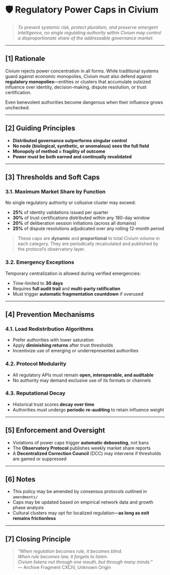 <!-- Filename: Civium_Regulations_RegulatoryPowerCaps_c1_20250731.md -->
<!-- Location: regulations/ -->
<!-- Civium Policy Document -->
<!-- Version: c1_20250731 -->

# 🛡️ Regulatory Power Caps in Civium

> _To prevent systemic risk, protect pluralism, and preserve emergent intelligence, no single regulating authority within Civium may control a disproportionate share of the addressable governance market._

---

## [1] Rationale

Civium rejects power concentration in all forms. While traditional systems guard against economic monopolies, Civium must also defend against **regulatory monopolies**—entities or clusters that accumulate outsized influence over identity, decision-making, dispute resolution, or trust certification.

Even benevolent authorities become dangerous when their influence grows unchecked.

---

## [2] Guiding Principles

- **Distributed governance outperforms singular control**
- **No node (biological, synthetic, or anomalous) sees the full field**
- **Monopoly of method = fragility of outcome**
- **Power must be both earned and continually revalidated**

---

## [3] Thresholds and Soft Caps

### 3.1. Maximum Market Share by Function

No single regulatory authority or collusive cluster may exceed:

- **25%** of identity validations issued per quarter  
- **30%** of trust certifications distributed within any 180-day window  
- **20%** of deliberation session initiations (across all domains)  
- **25%** of dispute resolutions adjudicated over any rolling 12-month period

> These caps are **dynamic** and **proportional** to total Civium volume in each category. They are periodically recalculated and published by the protocol’s observatory layer.

### 3.2. Emergency Exceptions

Temporary centralization is allowed during verified emergencies:
- Time-limited to **30 days**
- Requires **full audit trail** and **multi-party ratification**
- Must trigger **automatic fragmentation countdown** if overused

---

## [4] Prevention Mechanisms

### 4.1. Load Redistribution Algorithms
- Prefer authorities with lower saturation
- Apply **diminishing returns** after trust thresholds
- Incentivize use of emerging or underrepresented authorities

### 4.2. Protocol Modularity
- All regulatory APIs must remain **open, interoperable, and auditable**
- No authority may demand exclusive use of its formats or channels

### 4.3. Reputational Decay
- Historical trust scores **decay over time**
- Authorities must undergo **periodic re-auditing** to retain influence weight

---

## [5] Enforcement and Oversight

- Violations of power caps trigger **automatic deboosting**, not bans
- The **Observatory Protocol** publishes weekly market share reports
- A **Decentralized Correction Council** (DCC) may intervene if thresholds are gamed or suppressed

---

## [6] Notes

- This policy may be amended by consensus protocols outlined in `amendments/`
- Caps may be updated based on empirical network data and growth phase analysis
- Cultural clusters may opt for localized regulation—**as long as exit remains frictionless**

---

## [7] Closing Principle

> _“When regulation becomes rule, it becomes blind.  
When rule becomes law, it forgets to listen.  
Civium listens not through one mouth, but through many minds.”_  
— Archive Fragment CXCIV, Unknown Origin

